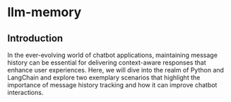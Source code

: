# llm-memory

## Introduction

In the ever-evolving world of chatbot applications, maintaining message history can be essential for delivering context-aware responses that enhance user experiences. Here, we will dive into the realm of Python and LangChain and explore two exemplary scenarios that highlight the importance of message history tracking and how it can improve chatbot interactions.